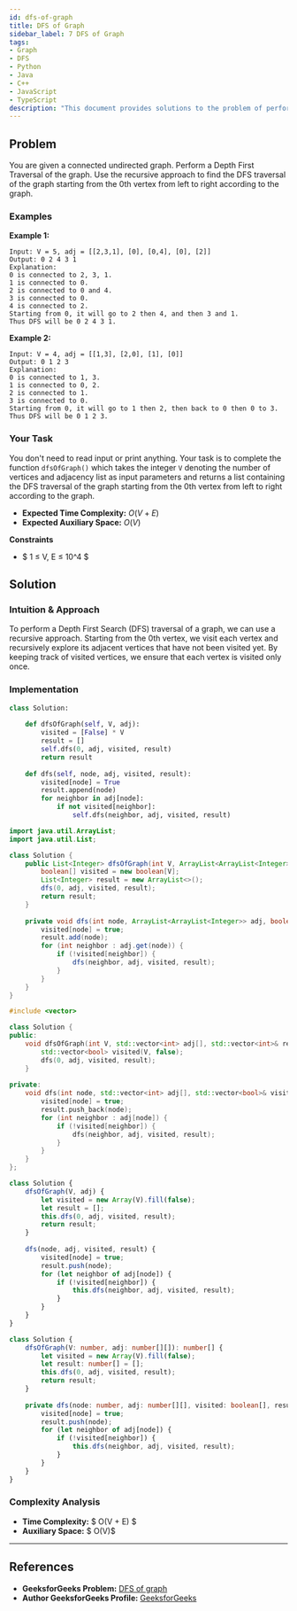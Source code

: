 ```yaml
---
id: dfs-of-graph
title: DFS of Graph
sidebar_label: 7 DFS of Graph
tags:
- Graph
- DFS
- Python
- Java
- C++
- JavaScript
- TypeScript
description: "This document provides solutions to the problem of performing a Depth First Search (DFS) traversal of a connected undirected graph in various programming languages."
---
```


## Problem

You are given a connected undirected graph. Perform a Depth First Traversal of the graph. Use the recursive approach to find the DFS traversal of the graph starting from the 0th vertex from left to right according to the graph.

### Examples

**Example 1:**

```
Input: V = 5, adj = [[2,3,1], [0], [0,4], [0], [2]]
Output: 0 2 4 3 1
Explanation: 
0 is connected to 2, 3, 1.
1 is connected to 0.
2 is connected to 0 and 4.
3 is connected to 0.
4 is connected to 2.
Starting from 0, it will go to 2 then 4, and then 3 and 1.
Thus DFS will be 0 2 4 3 1.
```

**Example 2:**

```
Input: V = 4, adj = [[1,3], [2,0], [1], [0]]
Output: 0 1 2 3
Explanation:
0 is connected to 1, 3.
1 is connected to 0, 2. 
2 is connected to 1.
3 is connected to 0. 
Starting from 0, it will go to 1 then 2, then back to 0 then 0 to 3.
Thus DFS will be 0 1 2 3.
```

### Your Task

You don't need to read input or print anything. Your task is to complete the function `dfsOfGraph()` which takes the integer `V` denoting the number of vertices and adjacency list as input parameters and returns a list containing the DFS traversal of the graph starting from the 0th vertex from left to right according to the graph.

- **Expected Time Complexity:** $O(V + E)$
- **Expected Auxiliary Space:** $O(V)$

**Constraints**
- $ 1 ≤ V, E ≤ 10^4 $

## Solution

### Intuition & Approach

To perform a Depth First Search (DFS) traversal of a graph, we can use a recursive approach. Starting from the 0th vertex, we visit each vertex and recursively explore its adjacent vertices that have not been visited yet. By keeping track of visited vertices, we ensure that each vertex is visited only once.

### Implementation

<Tabs>
  <TabItem value="python" label="Python">

```python
class Solution:
    
    def dfsOfGraph(self, V, adj):
        visited = [False] * V
        result = []
        self.dfs(0, adj, visited, result)
        return result
        
    def dfs(self, node, adj, visited, result):
        visited[node] = True
        result.append(node)
        for neighbor in adj[node]:
            if not visited[neighbor]:
                self.dfs(neighbor, adj, visited, result)
```

  </TabItem>
  <TabItem value="java" label="Java">

```java
import java.util.ArrayList;
import java.util.List;

class Solution {
    public List<Integer> dfsOfGraph(int V, ArrayList<ArrayList<Integer>> adj) {
        boolean[] visited = new boolean[V];
        List<Integer> result = new ArrayList<>();
        dfs(0, adj, visited, result);
        return result;
    }
    
    private void dfs(int node, ArrayList<ArrayList<Integer>> adj, boolean[] visited, List<Integer> result) {
        visited[node] = true;
        result.add(node);
        for (int neighbor : adj.get(node)) {
            if (!visited[neighbor]) {
                dfs(neighbor, adj, visited, result);
            }
        }
    }
}
```

  </TabItem>
  <TabItem value="cpp" label="C++">

```cpp
#include <vector>

class Solution {
public:
    void dfsOfGraph(int V, std::vector<int> adj[], std::vector<int>& result) {
        std::vector<bool> visited(V, false);
        dfs(0, adj, visited, result);
    }
    
private:
    void dfs(int node, std::vector<int> adj[], std::vector<bool>& visited, std::vector<int>& result) {
        visited[node] = true;
        result.push_back(node);
        for (int neighbor : adj[node]) {
            if (!visited[neighbor]) {
                dfs(neighbor, adj, visited, result);
            }
        }
    }
};
```

  </TabItem>
  <TabItem value="javascript" label="JavaScript">

```javascript
class Solution {
    dfsOfGraph(V, adj) {
        let visited = new Array(V).fill(false);
        let result = [];
        this.dfs(0, adj, visited, result);
        return result;
    }
    
    dfs(node, adj, visited, result) {
        visited[node] = true;
        result.push(node);
        for (let neighbor of adj[node]) {
            if (!visited[neighbor]) {
                this.dfs(neighbor, adj, visited, result);
            }
        }
    }
}
```

  </TabItem>
  <TabItem value="typescript" label="TypeScript">

```typescript
class Solution {
    dfsOfGraph(V: number, adj: number[][]): number[] {
        let visited = new Array(V).fill(false);
        let result: number[] = [];
        this.dfs(0, adj, visited, result);
        return result;
    }
    
    private dfs(node: number, adj: number[][], visited: boolean[], result: number[]): void {
        visited[node] = true;
        result.push(node);
        for (let neighbor of adj[node]) {
            if (!visited[neighbor]) {
                this.dfs(neighbor, adj, visited, result);
            }
        }
    }
}
```

  </TabItem>
</Tabs>


### Complexity Analysis

- **Time Complexity:** $ O(V + E)  $
- **Auxiliary Space:** $ O(V)$

---

## References

- **GeeksforGeeks Problem:** [DFS of graph](https://www.geeksforgeeks.org/problems/depth-first-traversal-for-a-graph/0)
- **Author GeeksforGeeks Profile:** [GeeksforGeeks](https://www.geeksforgeeks.org/user/GeeksforGeeks/)
